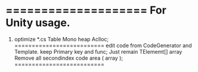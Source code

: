 ====================
For Unity usage.
===================
1. optimize   *.cs Table Mono heap Aclloc;
==========================
edit code from CodeGenerator and Template.
keep Primary key and func; Just remain TElememt[] array 
Remove all secondindex code area ( array );
==========================